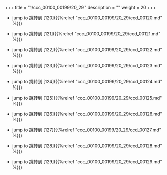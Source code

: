 +++
title = "1/ccc_00100_00199/20_29"
description = ""
weight = 20
+++

* jump to 跳转到 [120]({{%relref "ccc_00100_00199/20_29/ccd_00120.md" %}})

* jump to 跳转到 [121]({{%relref "ccc_00100_00199/20_29/ccd_00121.md" %}})

* jump to 跳转到 [122]({{%relref "ccc_00100_00199/20_29/ccd_00122.md" %}})

* jump to 跳转到 [123]({{%relref "ccc_00100_00199/20_29/ccd_00123.md" %}})

* jump to 跳转到 [124]({{%relref "ccc_00100_00199/20_29/ccd_00124.md" %}})

* jump to 跳转到 [125]({{%relref "ccc_00100_00199/20_29/ccd_00125.md" %}})

* jump to 跳转到 [126]({{%relref "ccc_00100_00199/20_29/ccd_00126.md" %}})

* jump to 跳转到 [127]({{%relref "ccc_00100_00199/20_29/ccd_00127.md" %}})

* jump to 跳转到 [128]({{%relref "ccc_00100_00199/20_29/ccd_00128.md" %}})

* jump to 跳转到 [129]({{%relref "ccc_00100_00199/20_29/ccd_00129.md" %}})

